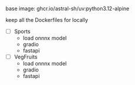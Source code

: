 base image: ghcr.io/astral-sh/uv:python3.12-alpine

keep all the Dockerfiles for locally
- [ ] Sports
    - load onnnx model
    - gradio 
    - fastapi
- [ ] VegFruits
    - load onnnx model
    - gradio 
    - fastapi